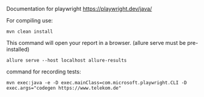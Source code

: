 Documentation for playwright
https://playwright.dev/java/

For compiling use:

    mvn clean install

This command will open your report in a browser. (allure serve must be pre-installed)

    allure serve --host localhost allure-results


command for recording tests:

    mvn exec:java -e -D exec.mainClass=com.microsoft.playwright.CLI -D exec.args="codegen https://www.telekom.de"



